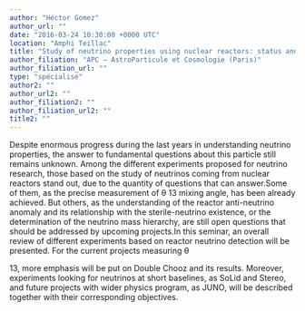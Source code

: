 ```yaml
---
author: "Héctor Gomez"
author_url: ""
date: "2016-03-24 10:30:00 +0000 UTC"
location: "Amphi Teillac"
title: "Study of neutrino properties using nuclear reactors: status and prospects"
author_filiation: "APC – AstroParticule et Cosmologie (Paris)"
author_filiation_url: ""
type: "spécialisé"
author2: ""
author_url2: ""
author_filiation2: ""
author_filiation_url2: ""
title2: ""
---
```

Despite enormous progress during the last years in understanding neutrino properties, the answer to fundamental questions about this particle still remains unknown. Among the different experiments proposed for neutrino research, those based on the study of neutrinos coming from nuclear reactors stand out, due to the quantity of questions that can answer.Some of them, as the precise measurement of 
θ
13 mixing angle, has been already achieved. But others, as the understanding of the reactor anti-neutrino anomaly and its relationship with the sterile-neutrino existence, or the determination of the neutrino mass hierarchy, are still open questions that should be addressed by upcoming projects.In this seminar, an overall review of different experiments based on reactor neutrino detection will be presented. For the current projects measuring 
θ










13, more emphasis will be put on Double Chooz and its results. Moreover, experiments looking for neutrinos at short baselines, as SoLid and Stereo, and future projects with wider physics program, as JUNO, will be described together with their corresponding objectives.
